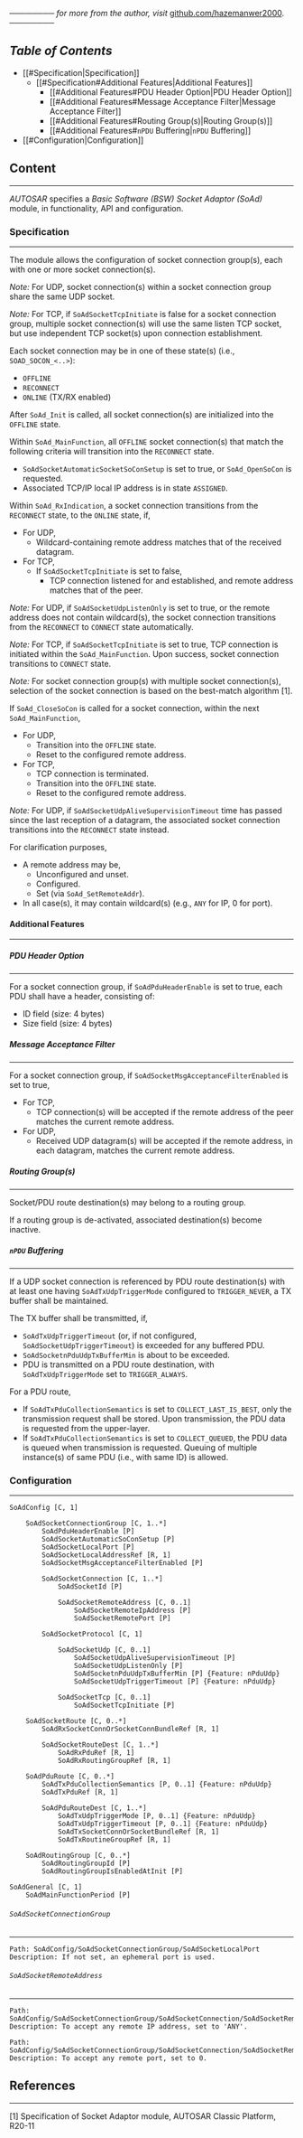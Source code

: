 ──────── *for more from the author, visit* [github.com/hazemanwer2000](https://github.com/hazemanwer2000). ────────
## *Table of Contents*
- [[#Specification|Specification]]
	- [[#Specification#Additional Features|Additional Features]]
		- [[#Additional Features#PDU Header Option|PDU Header Option]]
		- [[#Additional Features#Message Acceptance Filter|Message Acceptance Filter]]
		- [[#Additional Features#Routing Group(s)|Routing Group(s)]]
		- [[#Additional Features#`nPDU` Buffering|`nPDU` Buffering]]
- [[#Configuration|Configuration]]
## Content
---
*AUTOSAR* specifies a *Basic Software (BSW) Socket Adaptor (SoAd)* module, in functionality, API and configuration.
### Specification
---
The module allows the configuration of socket connection group(s), each with one or more socket connection(s).

*Note:* For UDP, socket connection(s) within a socket connection group share the same UDP socket.

*Note:* For TCP, if `SoAdSocketTcpInitiate` is false for a socket connection group, multiple socket connection(s) will use the same listen TCP socket, but use independent TCP socket(s) upon connection establishment.

Each socket connection may be in one of these state(s) (i.e., `SOAD_SOCON_<..>`):
* `OFFLINE`
* `RECONNECT`
* `ONLINE` (TX/RX enabled)

After `SoAd_Init` is called, all socket connection(s) are initialized into the `OFFLINE` state.

Within `SoAd_MainFunction`, all `OFFLINE` socket connection(s) that match the following criteria will transition into the `RECONNECT` state.
* `SoAdSocketAutomaticSocketSoConSetup` is set to true, or `SoAd_OpenSoCon` is requested.
* Associated TCP/IP local IP address is in state `ASSIGNED`.

Within `SoAd_RxIndication`, a socket connection transitions from the `RECONNECT` state, to the `ONLINE` state, if,
* For UDP,
	* Wildcard-containing remote address matches that of the received datagram.
* For TCP,
	* If `SoAdSocketTcpInitiate` is set to false,
		* TCP connection listened for and established, and remote address matches that of the peer.

*Note:* For UDP, if `SoAdSocketUdpListenOnly` is set to true, or the remote address does not contain wildcard(s), the socket connection transitions from the `RECONNECT` to `CONNECT` state automatically.

*Note:* For TCP, if `SoAdSocketTcpInitiate` is set to true, TCP connection is initiated within the `SoAd_MainFunction`. Upon success, socket connection transitions to `CONNECT` state. 

*Note:* For socket connection group(s) with multiple socket connection(s), selection of the socket connection is based on the best-match algorithm [1].

If `SoAd_CloseSoCon` is called for a socket connection, within the next `SoAd_MainFunction`,
* For UDP,
	* Transition into the `OFFLINE` state.
	* Reset to the configured remote address.
* For TCP,
	* TCP connection is terminated.
	* Transition into the `OFFLINE` state.
	* Reset to the configured remote address.

*Note:* For UDP, if `SoAdSocketUdpAliveSupervisionTimeout` time has passed since the last reception of a datagram, the associated socket connection transitions into the `RECONNECT` state instead.

For clarification purposes,
* A remote address may be,
	* Unconfigured and unset.
	* Configured.
	* Set (via `SoAd_SetRemoteAddr`).
* In all case(s), it may contain wildcard(s) (e.g., `ANY` for IP, 0 for port).
#### Additional Features
---
##### PDU Header Option
---
For a socket connection group, if `SoAdPduHeaderEnable` is set to true, each PDU shall have a header, consisting of:
* ID field (size: 4 bytes)
* Size field (size: 4 bytes)
##### Message Acceptance Filter
---
For a socket connection group, if `SoAdSocketMsgAcceptanceFilterEnabled` is set to true,
* For TCP,
	* TCP connection(s) will be accepted if the remote address of the peer matches the current remote address.
* For UDP,
	* Received UDP datagram(s) will be accepted if the remote address, in each datagram, matches the current remote address.
##### Routing Group(s)
---
Socket/PDU route destination(s) may belong to a routing group.

If a routing group is de-activated, associated destination(s) become inactive.
##### `nPDU` Buffering
---
If a UDP socket connection is referenced by PDU route destination(s) with at least one having `SoAdTxUdpTriggerMode` configured to `TRIGGER_NEVER`, a TX buffer shall be maintained.

The TX buffer shall be transmitted, if,
* `SoAdTxUdpTriggerTimeout` (or, if not configured, `SoAdSocketUdpTriggerTimeout`) is exceeded for any buffered PDU.
* `SoAdSocketnPduUdpTxBufferMin` is about to be exceeded.
* PDU is transmitted on a PDU route destination, with `SoAdTxUdpTriggerMode` set to `TRIGGER_ALWAYS`.

For a PDU route, 
* If `SoAdTxPduCollectionSemantics` is set to `COLLECT_LAST_IS_BEST`, only the transmission request shall be stored. Upon transmission, the PDU data is requested from the upper-layer.
* If `SoAdTxPduCollectionSemantics` is set to `COLLECT_QUEUED`, the PDU data is queued when transmission is requested. Queuing of multiple instance(s) of same PDU (i.e., with same ID) is allowed.
### Configuration
---
```
SoAdConfig [C, 1]

	SoAdSocketConnectionGroup [C, 1..*]
		SoAdPduHeaderEnable [P]
		SoAdSocketAutomaticSoConSetup [P]
		SoAdSocketLocalPort [P]
		SoAdSocketLocalAddressRef [R, 1]
		SoAdSocketMsgAcceptanceFilterEnabled [P]

		SoAdSocketConnection [C, 1..*]
			SoAdSocketId [P]

			SoAdSocketRemoteAddress [C, 0..1]
				SoAdSocketRemoteIpAddress [P]
				SoAdSocketRemotePort [P]

		SoAdSocketProtocol [C, 1]

			SoAdSocketUdp [C, 0..1]
				SoAdSocketUdpAliveSupervisionTimeout [P]
				SoAdSocketUdpListenOnly [P]
				SoAdSocketnPduUdpTxBufferMin [P] {Feature: nPduUdp}
				SoAdSocketUdpTriggerTimeout [P] {Feature: nPduUdp}

			SoAdSocketTcp [C, 0..1]
				SoAdSocketTcpInitiate [P]

	SoAdSocketRoute [C, 0..*]
		SoAdRxSocketConnOrSocketConnBundleRef [R, 1]

		SoAdSocketRouteDest [C, 1..*]
			SoAdRxPduRef [R, 1]
			SoAdRxRoutingGroupRef [R, 1]

	SoAdPduRoute [C, 0..*]
		SoAdTxPduCollectionSemantics [P, 0..1] {Feature: nPduUdp}
		SoAdTxPduRef [R, 1]

		SoAdPduRouteDest [C, 1..*]
			SoAdTxUdpTriggerMode [P, 0..1] {Feature: nPduUdp}
			SoAdTxUdpTriggerTimeout [P, 0..1] {Feature: nPduUdp}
			SoAdTxSocketConnOrSocketBundleRef [R, 1]
			SoAdTxRoutineGroupRef [R, 1]

	SoAdRoutingGroup [C, 0..*]
		SoAdRoutingGroupId [P]
		SoAdRoutingGroupIsEnabledAtInit [P]

SoAdGeneral [C, 1]
	SoAdMainFunctionPeriod [P]
```
###### `SoAdSocketConnectionGroup`
---
```
Path: SoAdConfig/SoAdSocketConnectionGroup/SoAdSocketLocalPort
Description: If not set, an ephemeral port is used.
```
###### `SoAdSocketRemoteAddress`
---
```
Path: SoAdConfig/SoAdSocketConnectionGroup/SoAdSocketConnection/SoAdSocketRemoteAddress/SoAdSocketRemoteIpAddress
Description: To accept any remote IP address, set to 'ANY'.
```

```
Path: SoAdConfig/SoAdSocketConnectionGroup/SoAdSocketConnection/SoAdSocketRemoteAddress/SoAdSocketRemotePort
Description: To accept any remote port, set to 0.
```
## References
---
[1] Specification of Socket Adaptor module, AUTOSAR Classic Platform, R20-11